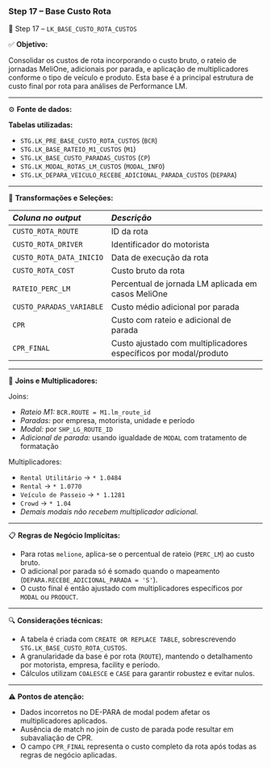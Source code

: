 ### Step 17 – Base Custo Rota

🔹 Step 17 – `LK_BASE_CUSTO_ROTA_CUSTOS`

✅ **Objetivo:**

Consolidar os custos de rota incorporando o custo bruto, o rateio de jornadas MeliOne, adicionais por parada, e aplicação de multiplicadores conforme o tipo de veículo e produto. Esta base é a principal estrutura de custo final por rota para análises de Performance LM.

---

⚙️ **Fonte de dados:**

**Tabelas utilizadas:**
- `STG.LK_PRE_BASE_CUSTO_ROTA_CUSTOS` (`BCR`)
- `STG.LK_BASE_RATEIO_M1_CUSTOS` (`M1`)
- `STG.LK_BASE_CUSTO_PARADAS_CUSTOS` (`CP`)
- `STG.LK_MODAL_ROTAS_LM_CUSTOS` (`MODAL_INFO`)
- `STG.LK_DEPARA_VEICULO_RECEBE_ADICIONAL_PARADA_CUSTOS` (`DEPARA`)

---

📐 **Transformações e Seleções:**

| *Coluna no output*         | *Descrição*                                                                 |
| :--------------------------| :-------------------------------------------------------------------------- |
| `CUSTO_ROTA_ROUTE`          | ID da rota                                                                 |
| `CUSTO_ROTA_DRIVER`         | Identificador do motorista                                                 |
| `CUSTO_ROTA_DATA_INICIO`    | Data de execução da rota                                                   |
| `CUSTO_ROTA_COST`           | Custo bruto da rota                                                        |
| `RATEIO_PERC_LM`            | Percentual de jornada LM aplicada em casos MeliOne                         |
| `CUSTO_PARADAS_VARIABLE`    | Custo médio adicional por parada                                           |
| `CPR`                       | Custo com rateio e adicional de parada                                     |
| `CPR_FINAL`                 | Custo ajustado com multiplicadores específicos por modal/produto           |

---

🔁 **Joins e Multiplicadores:**

Joins:  
- *Rateio M1:* `BCR.ROUTE = M1.lm_route_id`  
- *Paradas:* por empresa, motorista, unidade e período  
- *Modal:* por `SHP_LG_ROUTE_ID`  
- *Adicional de parada:* usando igualdade de `MODAL` com tratamento de formatação

Multiplicadores:
- `Rental Utilitário` → `* 1.0484`  
- `Rental` → `* 1.0770`  
- `Veículo de Passeio` → `* 1.1281`  
- `Crowd` → `* 1.04`  
- *Demais modais não recebem multiplicador adicional.*

---

📋 **Regras de Negócio Implícitas:**

- Para rotas `melione`, aplica-se o percentual de rateio (`PERC_LM`) ao custo bruto.
- O adicional por parada só é somado quando o mapeamento (`DEPARA.RECEBE_ADICIONAL_PARADA = 'S'`).
- O custo final é então ajustado com multiplicadores específicos por `MODAL` ou `PRODUCT`.

---

🔍 **Considerações técnicas:**

- A tabela é criada com `CREATE OR REPLACE TABLE`, sobrescrevendo `STG.LK_BASE_CUSTO_ROTA_CUSTOS`.
- A granularidade da base é por rota (`ROUTE`), mantendo o detalhamento por motorista, empresa, facility e período.
- Cálculos utilizam `COALESCE` e `CASE` para garantir robustez e evitar nulos.

---

⚠️ **Pontos de atenção:**

- Dados incorretos no DE-PARA de modal podem afetar os multiplicadores aplicados.
- Ausência de match no join de custo de parada pode resultar em subavaliação de CPR.
- O campo `CPR_FINAL` representa o custo completo da rota após todas as regras de negócio aplicadas.
